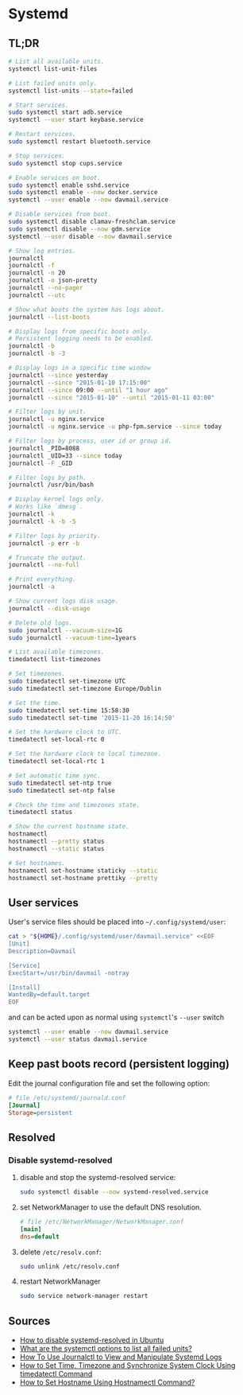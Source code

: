 # Systemd

## TL;DR

```sh
# List all available units.
systemctl list-unit-files

# List failed units only.
systemctl list-units --state=failed

# Start services.
sudo systemctl start adb.service
systemctl --user start keybase.service

# Restart services.
sudo systemctl restart bluetooth.service

# Stop services.
sudo systemctl stop cups.service

# Enable services on boot.
sudo systemctl enable sshd.service
sudo systemctl enable --now docker.service
systemctl --user enable --now davmail.service

# Disable services from boot.
sudo systemctl disable clamav-freshclam.service
sudo systemctl disable --now gdm.service
systemctl --user disable --now davmail.service

# Show log entries.
journalctl
journalctl -f
journalctl -n 20
journalctl -o json-pretty
journalctl --no-pager
journalctl --utc

# Show what boots the system has logs about.
journalctl --list-boots

# Display logs from specific boots only.
# Persistent logging needs to be enabled.
journalctl -b
journalctl -b -3

# Display logs in a specific time window
journalctl --since yesterday
journalctl --since "2015-01-10 17:15:00"
journalctl --since 09:00 --until "1 hour ago"
journalctl --since "2015-01-10" --until "2015-01-11 03:00"

# Filter logs by unit.
journalctl -u nginx.service
journalctl -u nginx.service -u php-fpm.service --since today

# Filter logs by process, user id or group id.
journalctl _PID=8088
journalctl _UID=33 --since today
journalctl -F _GID

# Filter logs by path.
journalctl /usr/bin/bash

# Display kernel logs only.
# Works like `dmesg`.
journalctl -k
journalctl -k -b -5

# Filter logs by priority.
journalctl -p err -b

# Truncate the output.
journalctl --no-full

# Print everything.
journalctl -a

# Show current logs disk usage.
journalctl --disk-usage

# Delete old logs.
sudo journalctl --vacuum-size=1G
sudo journalctl --vacuum-time=1years

# List available timezones.
timedatectl list-timezones

# Set timezones.
sudo timedatectl set-timezone UTC
sudo timedatectl set-timezone Europe/Dublin

# Set the time.
sudo timedatectl set-time 15:58:30
sudo timedatectl set-time '2015-11-20 16:14:50'

# Set the hardware clock to UTC.
timedatectl set-local-rtc 0

# Set the hardware clock to local timezone.
timedatectl set-local-rtc 1

# Set automatic time sync.
sudo timedatectl set-ntp true
sudo timedatectl set-ntp false

# Check the time and timezones state.
timedatectl status

# Show the current hostname state.
hostnamectl
hostnamectl --pretty status
hostnamectl --static status

# Set hostnames.
hostnamectl set-hostname staticky --static
hostnamectl set-hostname prettiky --pretty
```

## User services

User's service files should be placed into `~/.config/systemd/user`:

```sh
cat > "${HOME}/.config/systemd/user/davmail.service" <<EOF
[Unit]
Description=Davmail

[Service]
ExecStart=/usr/bin/davmail -notray

[Install]
WantedBy=default.target
EOF
```

and can be acted upon as normal using `systemctl`'s `--user` switch

```sh
systemctl --user enable --now davmail.service
systemctl --user status davmail.service
```

## Keep past boots record (persistent logging)

Edit the journal configuration file and set the following option:

```ini
# file /etc/systemd/journald.conf
[Journal]
Storage=persistent
```

## Resolved

### Disable systemd-resolved

1. disable and stop the systemd-resolved service:

   ```sh
   sudo systemctl disable --now systemd-resolved.service
   ```

1. set NetworkManager to use the default DNS resolution.

   ```ini
   # file /etc/NetworkManager/NetworkManager.conf
   [main]
   dns=default
   ```

1. delete `/etc/resolv.conf`:

   ```sh
   sudo unlink /etc/resolv.conf
   ```

1. restart NetworkManager

   ```sh
   sudo service network-manager restart
   ```

## Sources

- [How to disable systemd-resolved in Ubuntu]
- [What are the systemctl options to list all failed units?]
- [How To Use Journalctl to View and Manipulate Systemd Logs]
- [How to Set Time, Timezone and Synchronize System Clock Using timedatectl Command]
- [How to Set Hostname Using Hostnamectl Command?]

[how to disable systemd-resolved in ubuntu]: https://askubuntu.com/questions/907246/how-to-disable-systemd-resolved-in-ubuntu
[how to set hostname using hostnamectl command?]: https://linuxhint.com/set-hostname-using-hostnamectl-command/
[how to set time, timezone and synchronize system clock using timedatectl command]: https://www.tecmint.com/set-time-timezone-and-synchronize-time-using-timedatectl-command/
[how to use journalctl to view and manipulate systemd logs]: https://www.digitalocean.com/community/tutorials/how-to-use-journalctl-to-view-and-manipulate-systemd-logs
[what are the systemctl options to list all failed units?]: https://unix.stackexchange.com/questions/341060/what-are-the-systemctl-options-to-list-all-failed-units/341061#341061
